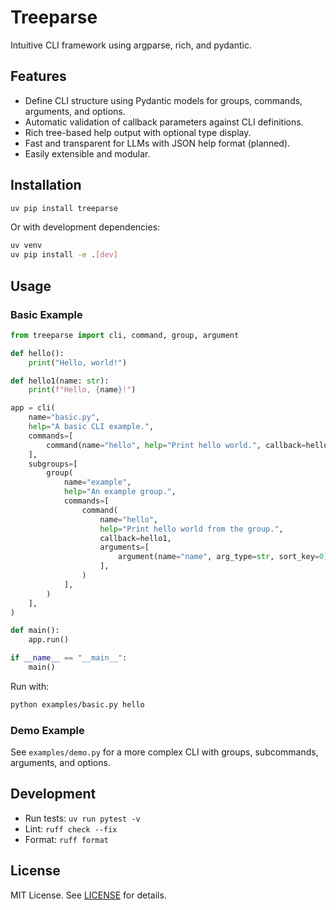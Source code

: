 # Treeparse

Intuitive CLI framework using argparse, rich, and pydantic.

## Features

- Define CLI structure using Pydantic models for groups, commands, arguments, and options.
- Automatic validation of callback parameters against CLI definitions.
- Rich tree-based help output with optional type display.
- Fast and transparent for LLMs with JSON help format (planned).
- Easily extensible and modular.

## Installation

```bash
uv pip install treeparse
```

Or with development dependencies:

```bash
uv venv
uv pip install -e .[dev]
```

## Usage

### Basic Example

```python
from treeparse import cli, command, group, argument

def hello():
    print("Hello, world!")

def hello1(name: str):
    print(f"Hello, {name}!")

app = cli(
    name="basic.py",
    help="A basic CLI example.",
    commands=[
        command(name="hello", help="Print hello world.", callback=hello, sort_key=-100)
    ],
    subgroups=[
        group(
            name="example",
            help="An example group.",
            commands=[
                command(
                    name="hello",
                    help="Print hello world from the group.",
                    callback=hello1,
                    arguments=[
                        argument(name="name", arg_type=str, sort_key=0),
                    ],
                )
            ],
        )
    ],
)

def main():
    app.run()

if __name__ == "__main__":
    main()
```

Run with:

```bash
python examples/basic.py hello
```

### Demo Example

See `examples/demo.py` for a more complex CLI with groups, subcommands, arguments, and options.

## Development

- Run tests: `uv run pytest -v`
- Lint: `ruff check --fix`
- Format: `ruff format`

## License

MIT License. See [LICENSE](LICENSE) for details.



